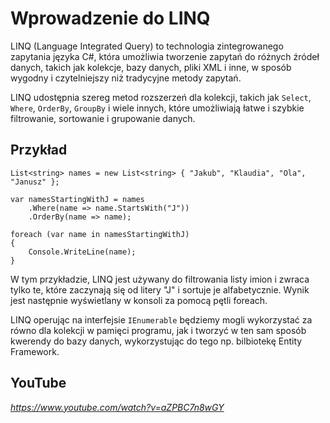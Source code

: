 # Wprowadzenie do LINQ

LINQ (Language Integrated Query) to technologia zintegrowanego zapytania języka C#, która umożliwia tworzenie zapytań do różnych źródeł danych, takich jak kolekcje, bazy danych, pliki XML i inne, w sposób wygodny i czytelniejszy niż tradycyjne metody zapytań.

LINQ udostępnia szereg metod rozszerzeń dla kolekcji, takich jak `Select`, `Where`, `OrderBy`, `GroupBy` i wiele innych, które umożliwiają łatwe i szybkie filtrowanie, sortowanie i grupowanie danych.

## Przykład

```
List<string> names = new List<string> { "Jakub", "Klaudia", "Ola", "Janusz" };

var namesStartingWithJ = names
    .Where(name => name.StartsWith("J"))
    .OrderBy(name => name);

foreach (var name in namesStartingWithJ)
{
    Console.WriteLine(name);
}
```

W tym przykładzie, LINQ jest używany do filtrowania listy imion i zwraca tylko te, które zaczynają się od litery "J" i sortuje je alfabetycznie. Wynik jest następnie wyświetlany w konsoli za pomocą pętli foreach.

LINQ operując na interfejsie `IEnumerable` będziemy mogli wykorzystać za równo dla kolekcji w pamięci programu, jak i tworzyć w ten sam sposób kwerendy do bazy danych, wykorzystując do tego np. bilbiotekę Entity Framework.

## YouTube

*https://www.youtube.com/watch?v=aZPBC7n8wGY*